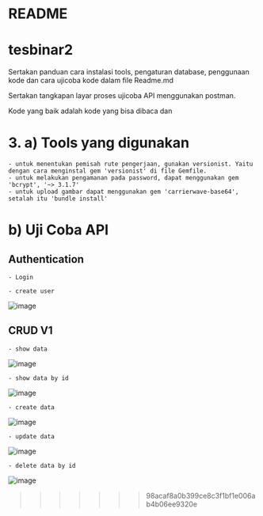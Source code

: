 
# README

# tesbinar2

Sertakan panduan cara instalasi tools, pengaturan database, penggunaan kode dan cara ujicoba kode dalam file Readme.md

Sertakan tangkapan layar proses ujicoba API menggunakan postman.

Kode yang baik adalah kode yang bisa dibaca dan 


# 3. a) Tools yang digunakan  
    - untuk menentukan pemisah rute pengerjaan, gunakan versionist. Yaitu dengan cara menginstal gem 'versionist' di file Gemfile.
    - untuk melakukan pengamanan pada password, dapat menggunakan gem 'bcrypt', '~> 3.1.7'
    - untuk upload gambar dapat menggunakan gem 'carrierwave-base64', setalah itu 'bundle install'
#    b) Uji Coba API
##  Authentication 
    - Login
    
    - create user
   ![image](https://user-images.githubusercontent.com/37108348/39662921-d378018a-5093-11e8-8bfc-ef0cd7eaf3e4.png)

## CRUD V1 
    - show data
   ![image](https://user-images.githubusercontent.com/37108348/39663308-1d08bef0-509b-11e8-88ed-07ff62865d12.png)
    
    - show data by id
   ![image](https://user-images.githubusercontent.com/37108348/39663326-6c7de28a-509b-11e8-9669-b788a7202941.png)
    
    - create data
   ![image](https://user-images.githubusercontent.com/37108348/39663340-a95e8a6a-509b-11e8-889e-7182d989f504.png)
    
    - update data
   ![image](https://user-images.githubusercontent.com/37108348/39663350-d456a7a2-509b-11e8-97e5-59f4843a39a6.png)

    - delete data by id
   ![image](https://user-images.githubusercontent.com/37108348/39663356-fb058788-509b-11e8-8bf8-559db40173f0.png)
>>>>>>> 98acaf8a0b399ce8c3f1bf1e006ab4b06ee9320e
